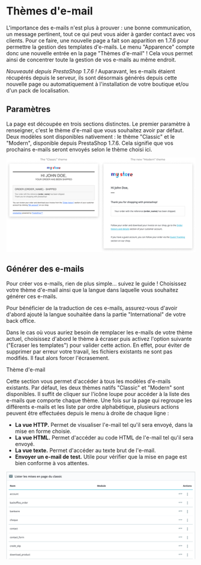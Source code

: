 # Thèmes d'e-mail

L'importance des e-mails n'est plus à prouver : une bonne communication, un message pertinent, tout ce qui peut vous aider à garder contact avec vos clients. Pour ce faire, une nouvelle page a fait son apparition en 1.7.6 pour permettre la gestion des templates d'e-mails. Le menu "Apparence" compte donc une nouvelle entrée en la page "Thèmes d'e-mail" ! Cela vous permet ainsi de concentrer toute la gestion de vos e-mails au même endroit.

_Nouveauté depuis PrestaShop 1.7.6 !_ Auparavant, les e-mails étaient récupérés depuis le serveur, ils sont désormais générés depuis cette nouvelle page ou automatiquement à l'installation de votre boutique et/ou d'un pack de localisation.

## Paramètres <a href="#themesde-mail-parametres" id="themesde-mail-parametres"></a>

La page est découpée en trois sections distinctes. Le premier paramètre à renseigner, c'est le thème d'e-mail que vous souhaitez avoir par défaut. Deux modèles sont disponibles nativement : le thème "Classic" et le "Modern", disponible depuis PrestaShop 1.7.6. Cela signifie que vos prochains e-mails seront envoyés selon le thème choisi ici.

![](../../../.gitbook/assets/64225403.png)

## Générer des e-mails <a href="#themesde-mail-genererdese-mails" id="themesde-mail-genererdese-mails"></a>

Pour créer vos e-mails, rien de plus simple... suivez le guide ! Choisissez votre thème d'e-mail ainsi que la langue dans laquelle vous souhaitez générer ces e-mails.

Pour bénéficier de la traduction de ces e-mails, assurez-vous d'avoir d'abord ajouté la langue souhaitée dans la partie "International" de votre back office.

Dans le cas où vous auriez besoin de remplacer les e-mails de votre thème actuel, choisissez d'abord le thème à écraser puis activez l'option suivante ("Ecraser les templates") pour valider cette action. En effet, pour éviter de supprimer par erreur votre travail, les fichiers existants ne sont pas modifiés. Il faut alors forcer l'écrasement.&#x20;

Thème d'e-mail

Cette section vous permet d'accéder à tous les modèles d'e-mails existants. Par défaut, les deux thèmes natifs "Classic" et "Modern" sont disponibles. Il suffit de cliquer sur l'icône loupe pour accéder à la liste des e-mails que comporte chaque thème. Une fois sur la page qui regroupe les différents e-mails et les liste par ordre alphabétique, plusieurs actions peuvent être effectuées depuis le menu à droite de chaque ligne :&#x20;

* **La vue HTTP.** Permet de visualiser l'e-mail tel qu'il sera envoyé, dans la mise en forme choisie.
* **La vue HTML.** Permet d'accéder au code HTML de l'e-mail tel qu'il sera envoyé.
* **La vue texte.** Permet d'accéder au texte brut de l'e-mail.
* **Envoyer un e-mail de test.** Utile pour vérifier que la mise en page est bien conforme à vos attentes.

![](../../../.gitbook/assets/64225404.png)
